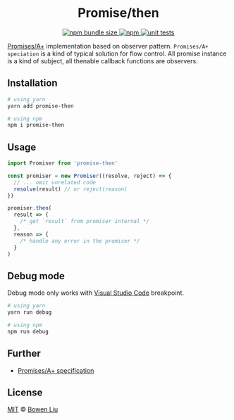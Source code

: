 <h1 align="center">Promise/then</h1>

<p align="center">
  <a href="https://www.npmjs.com/package/promise-then">
    <img alt="npm bundle size" src="https://img.shields.io/bundlephobia/minzip/promise-then?logo=npm">
  </a>
  <a href="https://www.npmjs.com/package/promise-then">
    <img alt="npm" src="https://img.shields.io/npm/v/promise-then?logo=npm">
  </a>
  <a href="https://github.com/lbwa/promise-then/actions">
    <img alt="unit tests" src="https://github.com/lbwa/promise-then/workflows/Promises%2FA%2B%20Test%20Suite/badge.svg">
  </a>
</p>

[Promises/A+][spec-promise] implementation based on observer pattern. `Promises/A+ speciation` is a kind of typical solution for flow control. All promise instance is a kind of subject, all thenable callback functions are observers.

[spec-promise]: https://promisesaplus.com

## Installation

```bash
# using yarn
yarn add promise-then

# using npm
npm i promise-then
```

## Usage

```ts
import Promiser from 'promise-then'

const promiser = new Promiser((resolve, reject) => {
  // ... omit unrelated code
  resolve(result) // or reject(reason)
})

promiser.then(
  result => {
    /* get `result` from promiser internal */
  },
  reason => {
    /* handle any error in the promiser */
  }
)
```

## Debug mode

Debug mode only works with [Visual Studio Code](https://code.visualstudio.com/docs/typescript/typescript-debugging) breakpoint.

```bash
# using yarn
yarn run debug

# using npm
npm run debug
```

## Further

- [Promises/A+ specification][spec-promise]

## License

[MIT](./LICENSE) © [Bowen Liu](https://github.com/lbwa)
